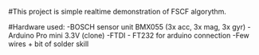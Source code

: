 #This project is simple realtime demonstration of FSCF algorythm.

#Hardware used:
  -BOSCH sensor unit BMX055 (3x acc, 3x mag, 3x gyr)
  -Arduino Pro mini 3.3V (clone)
  -FTDI - FT232 for arduino connection
  -Few wires + bit of solder skill
